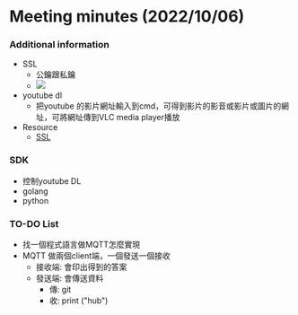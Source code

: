 # Meeting minutes (2022/10/06)

### Additional information

- SSL
    - 公鑰跟私鑰
    - ![](https://i.imgur.com/6OXeJ3p.png)
- youtube dl
    - 把youtube 的影片網址輸入到cmd，可得到影片的影音或影片或圖片的網址，可將網址傳到VLC media player播放
- Resource
    - [SSL](https://new.qq.com/rain/a/20210608A0AI9300)

### SDK

- 控制youtube DL
- golang
- python 

### TO-DO List

- 找一個程式語言做MQTT怎麼實現
- MQTT 做兩個client端，一個發送一個接收
    - 接收端: 會印出得到的答案
    - 發送端: 會傳送資料
        - 傳: git
        - 收: print ("hub")